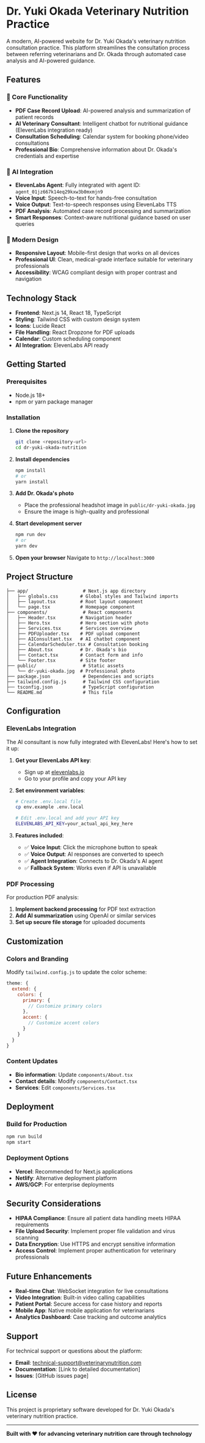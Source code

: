 # Dr. Yuki Okada Veterinary Nutrition Practice

A modern, AI-powered website for Dr. Yuki Okada's veterinary nutrition consultation practice. This platform streamlines the consultation process between referring veterinarians and Dr. Okada through automated case analysis and AI-powered guidance.

## Features

### 🚀 Core Functionality
- **PDF Case Record Upload**: AI-powered analysis and summarization of patient records
- **AI Veterinary Consultant**: Intelligent chatbot for nutritional guidance (ElevenLabs integration ready)
- **Consultation Scheduling**: Calendar system for booking phone/video consultations
- **Professional Bio**: Comprehensive information about Dr. Okada's credentials and expertise

### 🤖 AI Integration
- **ElevenLabs Agent**: Fully integrated with agent ID: `agent_01jz667k14eq29kxw3b0mxmjn9`
- **Voice Input**: Speech-to-text for hands-free consultation
- **Voice Output**: Text-to-speech responses using ElevenLabs TTS
- **PDF Analysis**: Automated case record processing and summarization
- **Smart Responses**: Context-aware nutritional guidance based on user queries

### 📱 Modern Design
- **Responsive Layout**: Mobile-first design that works on all devices
- **Professional UI**: Clean, medical-grade interface suitable for veterinary professionals
- **Accessibility**: WCAG compliant design with proper contrast and navigation

## Technology Stack

- **Frontend**: Next.js 14, React 18, TypeScript
- **Styling**: Tailwind CSS with custom design system
- **Icons**: Lucide React
- **File Handling**: React Dropzone for PDF uploads
- **Calendar**: Custom scheduling component
- **AI Integration**: ElevenLabs API ready

## Getting Started

### Prerequisites
- Node.js 18+ 
- npm or yarn package manager

### Installation

1. **Clone the repository**
   ```bash
   git clone <repository-url>
   cd dr-yuki-okada-nutrition
   ```

2. **Install dependencies**
   ```bash
   npm install
   # or
   yarn install
   ```

3. **Add Dr. Okada's photo**
   - Place the professional headshot image in `public/dr-yuki-okada.jpg`
   - Ensure the image is high-quality and professional

4. **Start development server**
   ```bash
   npm run dev
   # or
   yarn dev
   ```

5. **Open your browser**
   Navigate to `http://localhost:3000`

## Project Structure

```
├── app/                    # Next.js app directory
│   ├── globals.css        # Global styles and Tailwind imports
│   ├── layout.tsx         # Root layout component
│   └── page.tsx           # Homepage component
├── components/             # React components
│   ├── Header.tsx         # Navigation header
│   ├── Hero.tsx           # Hero section with photo
│   ├── Services.tsx       # Services overview
│   ├── PDFUploader.tsx    # PDF upload component
│   ├── AIConsultant.tsx   # AI chatbot component
│   ├── CalendarScheduler.tsx # Consultation booking
│   ├── About.tsx          # Dr. Okada's bio
│   ├── Contact.tsx        # Contact form and info
│   └── Footer.tsx         # Site footer
├── public/                 # Static assets
│   └── dr-yuki-okada.jpg  # Professional photo
├── package.json            # Dependencies and scripts
├── tailwind.config.js      # Tailwind CSS configuration
├── tsconfig.json           # TypeScript configuration
└── README.md               # This file
```

## Configuration

### ElevenLabs Integration
The AI consultant is now fully integrated with ElevenLabs! Here's how to set it up:

1. **Get your ElevenLabs API key**:
   - Sign up at [elevenlabs.io](https://elevenlabs.io/)
   - Go to your profile and copy your API key

2. **Set environment variables**:
   ```bash
   # Create .env.local file
   cp env.example .env.local
   
   # Edit .env.local and add your API key
   ELEVENLABS_API_KEY=your_actual_api_key_here
   ```

3. **Features included**:
   - ✅ **Voice Input**: Click the microphone button to speak
   - ✅ **Voice Output**: AI responses are converted to speech
   - ✅ **Agent Integration**: Connects to Dr. Okada's AI agent
   - ✅ **Fallback System**: Works even if API is unavailable

### PDF Processing
For production PDF analysis:

1. **Implement backend processing** for PDF text extraction
2. **Add AI summarization** using OpenAI or similar services
3. **Set up secure file storage** for uploaded documents

## Customization

### Colors and Branding
Modify `tailwind.config.js` to update the color scheme:
```javascript
theme: {
  extend: {
    colors: {
      primary: {
        // Customize primary colors
      },
      accent: {
        // Customize accent colors
      }
    }
  }
}
```

### Content Updates
- **Bio information**: Update `components/About.tsx`
- **Contact details**: Modify `components/Contact.tsx`
- **Services**: Edit `components/Services.tsx`

## Deployment

### Build for Production
```bash
npm run build
npm start
```

### Deployment Options
- **Vercel**: Recommended for Next.js applications
- **Netlify**: Alternative deployment platform
- **AWS/GCP**: For enterprise deployments

## Security Considerations

- **HIPAA Compliance**: Ensure all patient data handling meets HIPAA requirements
- **File Upload Security**: Implement proper file validation and virus scanning
- **Data Encryption**: Use HTTPS and encrypt sensitive information
- **Access Control**: Implement proper authentication for veterinary professionals

## Future Enhancements

- **Real-time Chat**: WebSocket integration for live consultations
- **Video Integration**: Built-in video calling capabilities
- **Patient Portal**: Secure access for case history and reports
- **Mobile App**: Native mobile application for veterinarians
- **Analytics Dashboard**: Case tracking and outcome analytics

## Support

For technical support or questions about the platform:
- **Email**: technical-support@veterinarynutrition.com
- **Documentation**: [Link to detailed documentation]
- **Issues**: [GitHub issues page]

## License

This project is proprietary software developed for Dr. Yuki Okada's veterinary nutrition practice.

---

**Built with ❤️ for advancing veterinary nutrition care through technology**
